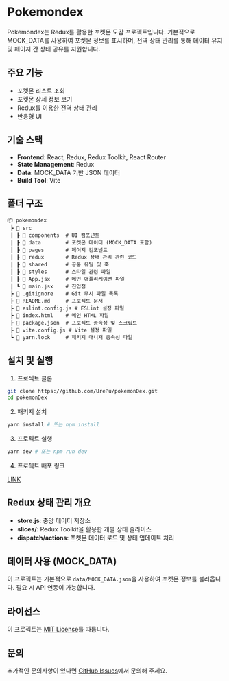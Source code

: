 # Pokemondex

Pokemondex는 Redux를 활용한 포켓몬 도감 프로젝트입니다. 기본적으로 MOCK_DATA를 사용하여 포켓몬 정보를 표시하며, 전역 상태 관리를 통해 데이터 유지 및 페이지 간 상태 공유를 지원합니다.

## 주요 기능

- 포켓몬 리스트 조회
- 포켓몬 상세 정보 보기
- Redux를 이용한 전역 상태 관리
- 반응형 UI

## 기술 스택

- **Frontend**: React, Redux, Redux Toolkit, React Router
- **State Management**: Redux
- **Data**: MOCK_DATA 기반 JSON 데이터
- **Build Tool**: Vite

## 폴더 구조

```
📦 pokemondex
 ┣ 📂 src
 ┃ ┣ 📂 components  # UI 컴포넌트
 ┃ ┣ 📂 data        # 포켓몬 데이터 (MOCK_DATA 포함)
 ┃ ┣ 📂 pages       # 페이지 컴포넌트
 ┃ ┣ 📂 redux       # Redux 상태 관리 관련 코드
 ┃ ┣ 📂 shared      # 공통 유틸 및 훅
 ┃ ┣ 📂 styles      # 스타일 관련 파일
 ┃ ┣ 📜 App.jsx     # 메인 애플리케이션 파일
 ┃ ┗ 📜 main.jsx    # 진입점
 ┣ 📜 .gitignore    # Git 무시 파일 목록
 ┣ 📜 README.md     # 프로젝트 문서
 ┣ 📜 eslint.config.js # ESLint 설정 파일
 ┣ 📜 index.html    # 메인 HTML 파일
 ┣ 📜 package.json  # 프로젝트 종속성 및 스크립트
 ┣ 📜 vite.config.js # Vite 설정 파일
 ┗ 📜 yarn.lock     # 패키지 매니저 종속성 파일
```

## 설치 및 실행

1. 프로젝트 클론

```sh
git clone https://github.com/UrePu/pokemonDex.git
cd pokemonDex
```

2. 패키지 설치

```sh
yarn install # 또는 npm install
```

3. 프로젝트 실행

```sh
yarn dev # 또는 npm run dev
```

4. 프로젝트 배포 링크
   
[LINK](https://pokemon-dex-alpha.vercel.app/)
## Redux 상태 관리 개요

- **store.js**: 중앙 데이터 저장소
- **slices/**: Redux Toolkit을 활용한 개별 상태 슬라이스
- **dispatch/actions**: 포켓몬 데이터 로드 및 상태 업데이트 처리

## 데이터 사용 (MOCK_DATA)

이 프로젝트는 기본적으로 `data/MOCK_DATA.json`을 사용하여 포켓몬 정보를 불러옵니다. 필요 시 API 연동이 가능합니다.

## 라이선스

이 프로젝트는 [MIT License](./LICENSE)를 따릅니다.

## 문의

추가적인 문의사항이 있다면 [GitHub Issues](https://github.com/UrePu/pokemonDex/issues)에서 문의해 주세요.
